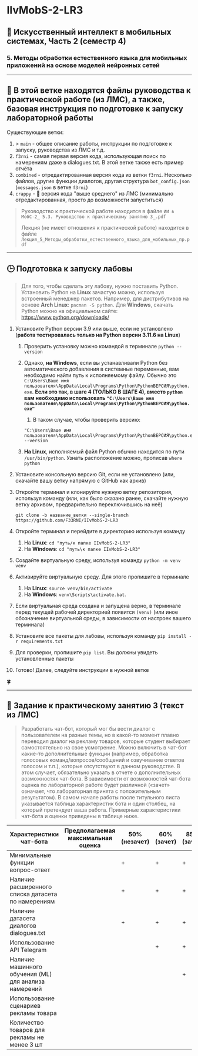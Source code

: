# IIvMobS-2-LR3

## 🤡 Искусственный интеллект в мобильных системах, Часть 2 (семестр 4)

### 5. Методы обработки естественного языка для мобильных приложений на основе моделей нейронных сетей

----------

## 🌿 В этой ветке находятся файлы руководства к практической работе (из ЛМС), а также, базовая инструкция по подготовке к запуску лабораторной работы

Существующие ветки:

1. \> `main` - общее описание работы, инструкции по подготовке к запуску, руководства из ЛМС и т.д.
2. `f3rni` - самая первая версия кода, использующая поиск по намерениям даже в dialogues.txt. В этой ветке также есть пример отчёта
3. `combined` - отредактированная версия кода из ветки `f3rni`. Несколько файлов, другие функции диалогов, другая структура `bot_config.json` (`messages.json` в ветке `f3rni`)
4. `crappy` - 💩 версия кода "выше среднего" из ЛМС (минимально отредактированная, просто до возможности запуститься)

> Руководство к практической работе находится в файле `ИИ в МобС-2_ 5.3. Руководство к практическому занятию 3_.pdf`
>
> Лекция (не имеет отношения к практической работе) находится в файле `Лекция_5_Методы_обработки_естественного_языка_для_мобильных_пр.pdf`

----------

## 🕒 Подготовка к запуску лабовы

> Для того, чтобы сделать эту лабову, нужно поставить Python. Установить Python на **Linux** зачастую можно, используя встроенный менеджер пакетов. Например, для дистрибутивов на основе **Arch Linux**: `pacman -S python`. Для **Windows**, скачать Python можно на официальном сайте: <https://www.python.org/downloads/>

1. Установите Python версии 3.9 или выше, если не установлено (**работа тестировалась только на Python версии 3.11.6 на Linux**)
   1. Проверить установку можно командой в терминале `python --version`
   2. Однако, **на Windows**, если вы устанавливали Python без автоматического добавления в системные переменные, вам необходимо найти путь к исполняемому файлу. Обычно это `C:\Users\Ваше имя пользователя\AppData\Local\Programs\Python\PythonВЕРСИЯ\python.exe`. **Если это так, в шаге 4 (ТОЛЬКО В ШАГЕ 4), вместо `python` вам необходимо использовать `"C:\Users\Ваше имя пользователя\AppData\Local\Programs\Python\PythonВЕРСИЯ\python.exe"`**
      1. В таком случае, чтобы проверить версию:

      ```shell
      "C:\Users\Ваше имя пользователя\AppData\Local\Programs\Python\PythonВЕРСИЯ\python.exe" --version
      ```

   3. **На Linux**, исполняемый файл Python обычно находится по пути `/usr/bin/python`. Узнать расположение можно, прописав `where python`

2. Установите консольную версию Git, если не установлено (или, скачайте вашу ветку напрямую с GitHub как архив)

3. Откройте терминал и клонируйте нужную ветку репозитория, используя команду (или, как было сказано ранее, скачайте нужную ветку архивом, предварительно переключившись на неё)

   ```shell
   git clone -b название_ветки --single-branch https://github.com/F33RNI/IIvMobS-2-LR3
   ```

4. Откройте терминал и перейдите в директорию используя команду
   1. На **Linux**: `cd "путь/к папке IIvMobS-2-LR3"`
   2. На **Windows**: `cd "путь\к папке IIvMobS-2-LR3"`
5. Создайте виртуальную среду, используя команду `python -m venv venv`
6. Активируйте виртуальную среду. Для этого пропишите в терминале
   1. На **Linux**: `source venv/bin/activate`
   2. На **Windows**: `venv\Scripts\activate.bat`.
7. Если виртуальная среда создана и запущена верно, в терминале перед текущей рабочей директорией появится `(venv)` (или иное обозначение виртуальной среды, в зависимости от настроек вашего терминала)
8. Установите все пакеты для лабовы, используя команду `pip install -r requirements.txt`
9. Для проверки, пропишите `pip list`. Вы должны увидеть установленные пакеты
10. Готово! Далее, следуйте инструкции в нужной ветке

🍀

----------

## 🤬 Задание к практическому занятию 3 (текст из ЛМС)

> Разработать чат-бот, который мог бы вести диалог с пользователем на разные темы, но в какой-то момент плавно переводил диалог на рекламу товаров, которые студент выбирает самостоятельно на свое усмотрение. Можно включить в чат-бот какие-то дополнительные функции (например, обработка голосовых команд/вопросов/сообщений и озвучивание ответов голосом  и т.п.), которые отсутствуют в данном руководстве. В этом случает, обязательно указать в отчете о дополнительных возможностях чат-бота. В зависимости от возможностей чат-бота оценка по лабораторной работе будет различной («зачет» означает, что лабораторная принята с положительным результатом). В самом начале работы после титульного листа указывается таблица характеристик бота и один столбец, на который претендует ваша работа. Примерные характеристики чат-бота и оценки приведены в таблице ниже.

| Характеристики чат-бота                           | Предполагаемая максимальная оценка | 50% (незачет) | 60% (зачет) | 85% (зачет) | 100% (зачет) |
|---------------------------------------------------|------------------------------------|---------------|--------------|-------------|--------------|
| Минимальные функции вопрос-ответ                  |                                    |       +       |      +       |      +      |       +      |
| Наличие расширенного списка датасета по намерениям|                                    |       +       |      +       |      +      |       +      |
| Наличие датасета диалогов dialogues.txt           |                                    |       +       |      +       |      +      |       +      |
| Использование API Telegram                        |                                    |               |      +       |      +      |       +      |
| Наличие машинного обучения (ML) для анализа намерений|                                 |               |              |      +      |       +      |
| Использование сценариев рекламы товара            |                                    |               |              |             |       +      |
| Количество товаров для рекламы не менее 3 шт     |                                    |               |              |             |       +      |
